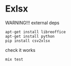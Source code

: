 Exlsx
=====

WARNING!!! external deps

```
apt-get install libreoffice
apt-get install python
pip install csv2xlsx
```

check it works

```
mix test
```